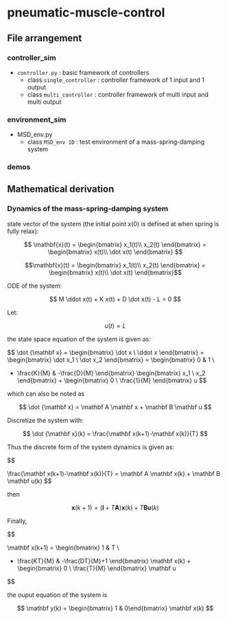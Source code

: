 # pneumatic-muscle-control

## File arrangement

### controller_sim

- `controller.py` : basic framework of controllers
  - class `single_controller` : controller framework of 1 input and 1 output
  - class `multi_controller` : controller framework of multi input and multi output

### environment_sim

- MSD_env.py
  - class `MSD_env 1D` : test environment of a mass-spring-damping system

### demos

## Mathematical derivation

### Dynamics of the mass-spring-damping system

state vector of the system (the initial point x(0) is defined at when spring is fully relax):

$$
\mathbf{x}(t) = 
\begin{bmatrix}
x_1(t)\\
x_2(t)
\end{bmatrix} = 
\begin{bmatrix}
x(t)\\
\dot x(t)
\end{bmatrix}
$$

```math
\mathbf{x}(t) = 
\begin{bmatrix}
x_1(t)\\
x_2(t)
\end{bmatrix} = 
\begin{bmatrix}
x(t)\\
\dot x(t)
\end{bmatrix}
```

ODE of the system:

$$
M \ddot x(t) + K x(t) + D \dot x(t) - L = 0 
$$

Let:

$$
u(t) = L 
$$

the state space equation of the system is given as:

$$
\dot {\mathbf x} = 
\begin{bmatrix}
\dot x \\ \ddot x
\end{bmatrix} = 
\begin{bmatrix}
\dot x_1 \\ \dot x_2
\end{bmatrix} = 
\begin{bmatrix}
0 & 1 \\ 
- \frac{K}{M} & -\frac{D}{M}
\end{bmatrix}
\begin{bmatrix}
x_1 \\ x_2
\end{bmatrix} + 
\begin{bmatrix}
0 \\ \frac{1}{M} 
\end{bmatrix} u 
$$

which can also be noted as

$$
\dot {\mathbf x} = \mathbf A \mathbf x + \mathbf B \mathbf u
$$

Discretize the system with:

$$
\dot {\mathbf x}(k) = \frac{\mathbf x(k+1)-\mathbf x(k)}{T}
$$

Thus the discrete form of the system dynamics is given as:

$$

\frac{\mathbf x(k+1)-\mathbf x(k)}{T} = \mathbf A \mathbf x(k) + \mathbf B \mathbf u(k) 
$$

then

$$
\mathbf x(k+1) = (\mathbf I + T \mathbf A)\mathbf x(k) + T \mathbf B \mathbf u(k)
$$

Finally, 

$$

\mathbf x(k+1) = 
\begin{bmatrix}
1 & T \\ 
- \frac{KT}{M} & -\frac{DT}{M}+1
\end{bmatrix} 
\mathbf x(k) + 
\begin{bmatrix}
0 \\ \frac{T}{M} 
\end{bmatrix} \mathbf u

$$

the ouput equation of the system is 

$$
\mathbf y(k) = \begin{bmatrix} 1 & 0\end{bmatrix} \mathbf x(k) 
$$